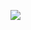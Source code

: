 [![](https://pronouns-page.s3.eu-west-1.amazonaws.com/card/en/vivax-01HP1YPVTYKBV18XDMZDNXMHZ6-dark.png)](https://en.pronouns.page/@vivax)
